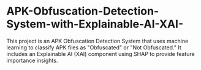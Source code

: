 # APK-Obfuscation-Detection-System-with-Explainable-AI-XAI-
This project is an APK Obfuscation Detection System that uses machine learning to classify APK files as "Obfuscated" or "Not Obfuscated." It includes an Explainable AI (XAI) component using SHAP to provide feature importance insights. 
